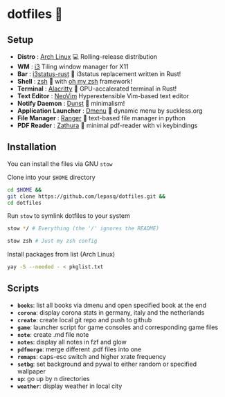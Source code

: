 # dotfiles 🐧
## Setup
- **Distro**                       : [Arch Linux](https://www.archlinux.org/) :computer: Rolling-release distribution
- **WM**                           : [i3](https://i3wm.org/) Tiling window manager for X11
- **Bar**                          : [i3status-rust](https://github.com/greshake/i3status-rust) :crab: i3status replacement written in Rust!
- **Shell**                        : [zsh](https://wiki.archlinux.org/index.php/zsh) :shell: with [oh my zsh](https://github.com/ohmyzsh/ohmyzsh) framework!
- **Terminal**                     : [Alacritty](https://github.com/alacritty/alacritty) :crab: GPU-accalerated terminal in Rust!
- **Text Editor**                  : [NeoVim](https://neovim.io/) Hyperextensible Vim-based text editor
- **Notify Daemon**                : [Dunst](https://wiki.archlinux.org/index.php/Dunst) :leaves: minimalism!
- **Application Launcher**         : [Dmenu](https://tools.suckless.org/dmenu/) :rocket: dynamic menu by suckless.org
- **File Manager**                 : [Ranger](https://wiki.archlinux.org/index.php/ranger) :bookmark: text-based file manager in python
- **PDF Reader**                   : [Zathura](https://wiki.archlinux.org/index.php/zathura) :green_book: minimal pdf-reader with vi keybindings


## Installation
You can install the files via GNU `stow`  

Clone into your `$HOME` directory  
```sh
cd $HOME &&
git clone https://github.com/lepasq/dotfiles.git &&
cd dotfiles
```

Run `stow` to symlink dotfiles to your system  
```sh
stow */ # Everything (the '/' ignores the README)
```
```sh
stow zsh # Just my zsh config
```

Install packages from list (Arch Linux)
```sh
yay -S --needed - < pkglist.txt
```




## Scripts
- **`books`**: list all books via dmenu and open specified book at the end
- **`corona`**: display corona stats in germany, italy and the netherlands
- **`create`**: create local git repo and push to github
- **`game`**: launcher script for game consoles and corresponding game files
- **`note`**: create .md file note
- **`notes`**: display all notes in fzf and glow
- **`pdfmerge`**: merge different .pdf files into one
- **`remaps`**: caps-esc switch and higher xrate frequency
- **`setbg`**: set background and pywal to either random or specified wallpaper
- **`up`**: go up by n directories
- **`weather`**: display weather in local city 
